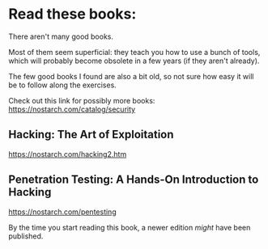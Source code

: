 # Read these books:

There aren't many good books.

Most of them seem superficial: they teach you how to use a bunch of tools, which
will probably become obsolete in a few years (if they aren't already).

The few good books I  found are also a bit old, so not sure  how easy it will be
to follow along the exercises.

Check out this link for possibly more books:
<https://nostarch.com/catalog/security>

## Hacking: The Art of Exploitation

<https://nostarch.com/hacking2.htm>

## Penetration Testing: A Hands-On Introduction to Hacking

<https://nostarch.com/pentesting>

By the time you start reading this book, a newer edition *might* have been published.
